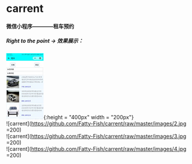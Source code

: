 # carrent
#### 微信小程序————租车预约
##### Right to the point -> 效果展示：<br>
![carrent](https://github.com/Fatty-Fish/carrent/raw/master/images/1.jpg){:height = "400px" width = "200px"} <br>
![carrent](https://github.com/Fatty-Fish/carrent/raw/master/images/2.jpg =200) <br>
![carrent](https://github.com/Fatty-Fish/carrent/raw/master/images/3.jpg =200) <br>
![carrent](https://github.com/Fatty-Fish/carrent/raw/master/images/4.jpg =200) <br>
